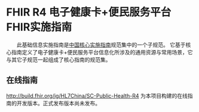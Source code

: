 # FHIR R4 电子健康卡+便民服务平台FHIR实施指南

&emsp;&emsp;此基础信息实施指南是[中国核心实施指南](http://build.fhir.org/ig/HL7China/CN-CORE-R4/)规范集中的一个子规范。
它基于核心指南定义了电子健康卡+便民服务平台信息化所涉及的通用资源与常用场景，它与其它子规范一起组成了核心指南的规范集。

## 在线指南

http://build.fhir.org/ig/HL7China/SC-Public-Health-R4 为本项目构建的在线指南的开发版本。正式发布版本尚未发布。
